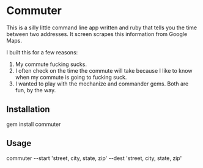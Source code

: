 # Commuter

This is a silly little command line app written and ruby that tells you the time between two addresses. It screen scrapes this information from Google Maps.

I built this for a few reasons:

1. My commute fucking sucks.
2. I often check on the time the commute will take because I like to know when my commute is going to fucking suck.
3. I wanted to play with the mechanize and commander gems. Both are fun, by the way.

## Installation

gem install commuter

## Usage

commuter --start 'street, city, state, zip' --dest 'street, city, state, zip'
